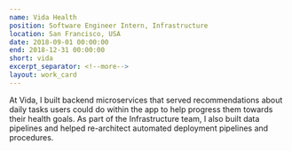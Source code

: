 ```yaml
---
name: Vida Health
position: Software Engineer Intern, Infrastructure
location: San Francisco, USA
date: 2018-09-01 00:00:00
end: 2018-12-31 00:00:00
short: vida
excerpt_separator: <!--more-->
layout: work_card
---
```


At Vida, I built backend microservices that served recommendations about daily tasks users could do within the app to help progress them towards their health goals. As part of the Infrastructure team, I also built data pipelines and helped re-architect automated deployment pipelines and procedures.